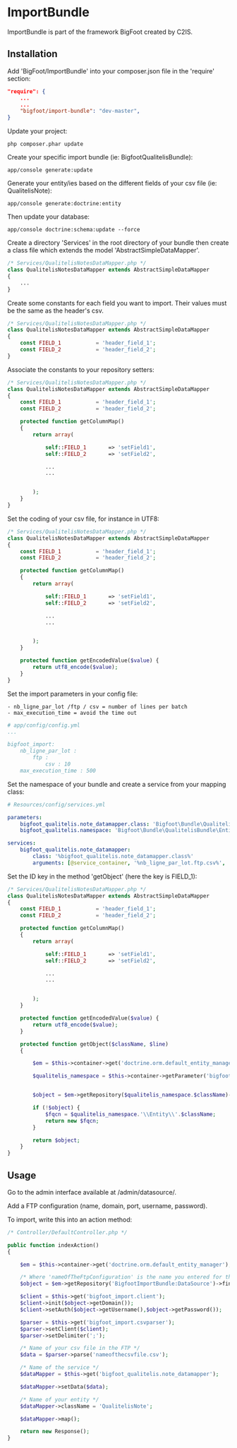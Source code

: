 ImportBundle
=============

ImportBundle is part of the framework BigFoot created by C2IS.


Installation
------------

Add 'BigFoot/ImportBundle' into your composer.json file in the 'require' section:

``` json
"require": {
    ...
    ...
    "bigfoot/import-bundle": "dev-master",
}
```

Update your project:

``` shell
php composer.phar update
```

Create your specific import bundle (ie: BigfootQualitelisBundle):

``` shell
app/console generate:update
```

Generate your entity/ies based on the different fields of your csv file (ie: QualitelisNote):

``` shell
app/console generate:doctrine:entity
```

Then update your database:

``` shell
app/console doctrine:schema:update --force
```

Create a directory 'Services' in the root directory of your bundle then create a class file which extends the model 'AbstractSimpleDataMapper'.

``` php
/* Services/QualitelisNotesDataMapper.php */
class QualitelisNotesDataMapper extends AbstractSimpleDataMapper
{
    ...
}
```

Create some constants for each field you want to import. Their values must be the same as the header's csv.

``` php
/* Services/QualitelisNotesDataMapper.php */
class QualitelisNotesDataMapper extends AbstractSimpleDataMapper
{
    const FIELD_1           = 'header_field_1';
    const FIELD_2           = 'header_field_2';
}
```

Associate the constants to your repository setters:

``` php
/* Services/QualitelisNotesDataMapper.php */
class QualitelisNotesDataMapper extends AbstractSimpleDataMapper
{
    const FIELD_1           = 'header_field_1';
    const FIELD_2           = 'header_field_2';

    protected function getColumnMap()
    {
        return array(

            self::FIELD_1       => 'setField1',
            self::FIELD_2       => 'setField2',

            ...
            ...


        );
    }
}
```

Set the coding of your csv file, for instance in UTF8:

``` php
/* Services/QualitelisNotesDataMapper.php */
class QualitelisNotesDataMapper extends AbstractSimpleDataMapper
{
    const FIELD_1           = 'header_field_1';
    const FIELD_2           = 'header_field_2';

    protected function getColumnMap()
    {
        return array(

            self::FIELD_1       => 'setField1',
            self::FIELD_2       => 'setField2',

            ...
            ...


        );
    }

    protected function getEncodedValue($value) {
        return utf8_encode($value);
    }
}
```

Set the import parameters in your config file:

    - nb_ligne_par_lot /ftp / csv = number of lines per batch
    - max_execution_time = avoid the time out


``` yml
# app/config/config.yml
...

bigfoot_import:
    nb_ligne_par_lot :
        ftp :
            csv : 10
    max_execution_time : 500
```

Set the namespace of your bundle and create a service from your mapping class:

``` yml
# Resources/config/services.yml

parameters:
    bigfoot_qualitelis.note_datamapper.class: 'Bigfoot\Bundle\QualitelisBundle\Services\QualitelisNotesDataMapper'
    bigfoot_qualitelis.namespace: 'Bigfoot\Bundle\QualitelisBundle\Entity\'

services:
    bigfoot_qualitelis.note_datamapper:
        class: '%bigfoot_qualitelis.note_datamapper.class%'
        arguments: [@service_container, '%nb_ligne_par_lot.ftp.csv%', '%bigfoot_qualitelis.namespace%']
```

Set the ID key in the method 'getObject' (here the key is FIELD_1):

``` php
/* Services/QualitelisNotesDataMapper.php */
class QualitelisNotesDataMapper extends AbstractSimpleDataMapper
{
    const FIELD_1           = 'header_field_1';
    const FIELD_2           = 'header_field_2';

    protected function getColumnMap()
    {
        return array(

            self::FIELD_1       => 'setField1',
            self::FIELD_2       => 'setField2',

            ...
            ...


        );
    }

    protected function getEncodedValue($value) {
        return utf8_encode($value);
    }

    protected function getObject($className, $line)
    {

        $em = $this->container->get('doctrine.orm.default_entity_manager');

        $qualitelis_namespace = $this->container->getParameter('bigfoot_qualitelis.namespace');


        $object = $em->getRepository($qualitelis_namespace.$className)->findOneBy(array(self::FIELD_1 => $line[$this->data->getIndexOfHead(self::FIELD_1)]));

        if (!$object) {
            $fqcn = $qualitelis_namespace.'\\Entity\\'.$className;
            return new $fqcn;
        }

        return $object;
    }
}
```


Usage
-----

Go to the admin interface available at /admin/datasource/.

Add a FTP configuration (name, domain, port, username, password).

To import, write this into an action method:

``` php
/* Controller/DefaultController.php */

public function indexAction()
{

    $em = $this->container->get('doctrine.orm.default_entity_manager');

    /* Where 'nameOfTheFtpConfiguration' is the name you entered for the FTP configuration  */
    $object = $em->getRepository('BigfootImportBundle:DataSource')->findOneBy(array('name' => 'nameOfTheFtpConfiguration'));

    $client = $this->get('bigfoot_import.client');
    $client->init($object->getDomain());
    $client->setAuth($object->getUsername(),$object->getPassword());

    $parser = $this->get('bigfoot_import.csvparser');
    $parser->setClient($client);
    $parser->setDelimiter(';');

    /* Name of your csv file in the FTP */
    $data = $parser->parse('nameofthecsvfile.csv');

    /* Name of the service */
    $dataMapper = $this->get('bigfoot_qualitelis.note_datamapper');

    $dataMapper->setData($data);

    /* Name of your entity */
    $dataMapper->className = 'QualitelisNote';

    $dataMapper->map();

    return new Response();
}

```